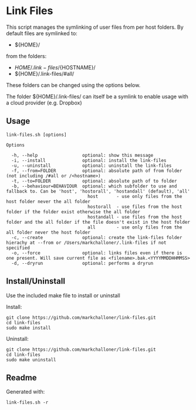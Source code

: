 # Link Files

This script manages the symlinking of user files from per host folders. By default files are symlinked to:

- ${HOME}/

from the folders:

- ${HOME}/.link-files/${HOSTNAME}/
- ${HOME}/.link-files/#all/

These folders can be changed using the options below.

The folder ${HOME}/.link-files/ can itself be a symlink to enable usage with a cloud provider (e.g. Dropbox)

## Usage

```
link-files.sh [options]

Options

  -h, --help                 optional: show this message
  -i, --install              optional: install the link-files
  -u, --uninstall            optional: uninstall the link-files
  -f, --from=FOLDER          optional: absolute path of from folder (not including /#all or /<hostname>)
  -t, --to=FOLDER            optional: absolute path of to folder
  -b, --behaviour=BEHAVIOUR  optional: which subfolder to use and fallback to. Can be 'host', 'hostorall', 'hostandall' (default), 'all'
                               host       - use only files from the host folder never the all folder
                               hostorall  - use files from the host folder if the folder exist otherwise the all folder
                               hostandall - use files from the host folder and the all folder if the file doesn't exist in the host folder
                               all        - use only files from the all folder never the host folder
  -c, --create               optional: create the link-files folder hierachy at --from or /Users/markchalloner/.link-files if not specified
  -o, --force                optional: links files even if there is one present. Will save current file as <filename>.bak.<YYYYMMDDHHMMSS>
  -d, --dryrun               optional: performs a dryrun
```

## Install/Uninstall

Use the included make file to install or uninstall

Install:

```
git clone https://github.com/markchalloner/link-files.git
cd link-files
sudo make install
```

Uninstall:

```
git clone https://github.com/markchalloner/link-files.git
cd link-files
sudo make uninstall
```

## Readme

Generated with:

```
link-files.sh -r
```
